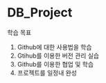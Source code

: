 # DB_Project

학습 목표
1. Github에 대한 사용법을 학습
2. Gtihub를 이용한 버전 관리 실습
3. Github를 이용한 협업 및 학습
4. 프로젝트를 일정내 완성
